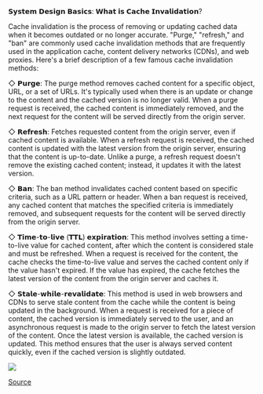 𝗦𝘆𝘀𝘁𝗲𝗺 𝗗𝗲𝘀𝗶𝗴𝗻 𝗕𝗮𝘀𝗶𝗰𝘀: 𝗪𝗵𝗮𝘁 𝗶𝘀 𝗖𝗮𝗰𝗵𝗲 𝗜𝗻𝘃𝗮𝗹𝗶𝗱𝗮𝘁𝗶𝗼𝗻?

Cache invalidation is the process of removing or updating cached data when it becomes outdated or no longer accurate. "Purge," "refresh," and "ban" are commonly used cache invalidation methods that are frequently used in the application cache, content delivery networks (CDNs), and web proxies. Here's a brief description of a few famous cache invalidation methods:

◇ 𝗣𝘂𝗿𝗴𝗲: The purge method removes cached content for a specific object, URL, or a set of URLs. It's typically used when there is an update or change to the content and the cached version is no longer valid. When a purge request is received, the cached content is immediately removed, and the next request for the content will be served directly from the origin server.

◇ 𝗥𝗲𝗳𝗿𝗲𝘀𝗵: Fetches requested content from the origin server, even if cached content is available. When a refresh request is received, the cached content is updated with the latest version from the origin server, ensuring that the content is up-to-date. Unlike a purge, a refresh request doesn't remove the existing cached content; instead, it updates it with the latest version.

◇ 𝗕𝗮𝗻: The ban method invalidates cached content based on specific criteria, such as a URL pattern or header. When a ban request is received, any cached content that matches the specified criteria is immediately removed, and subsequent requests for the content will be served directly from the origin server.

◇ 𝗧𝗶𝗺𝗲-𝘁𝗼-𝗹𝗶𝘃𝗲 (𝗧𝗧𝗟) 𝗲𝘅𝗽𝗶𝗿𝗮𝘁𝗶𝗼𝗻: This method involves setting a time-to-live value for cached content, after which the content is considered stale and must be refreshed. When a request is received for the content, the cache checks the time-to-live value and serves the cached content only if the value hasn't expired. If the value has expired, the cache fetches the latest version of the content from the origin server and caches it.

◇ 𝗦𝘁𝗮𝗹𝗲-𝘄𝗵𝗶𝗹𝗲-𝗿𝗲𝘃𝗮𝗹𝗶𝗱𝗮𝘁𝗲: This method is used in web browsers and CDNs to serve stale content from the cache while the content is being updated in the background. When a request is received for a piece of content, the cached version is immediately served to the user, and an asynchronous request is made to the origin server to fetch the latest version of the content. Once the latest version is available, the cached version is updated. This method ensures that the user is always served content quickly, even if the cached version is slightly outdated.


![](%F0%9D%97%96%F0%9D%97%AE%F0%9D%97%B0%F0%9D%97%B5%F0%9D%97%B2%F0%9D%97%9C%F0%9D%97%BB%F0%9D%98%83%F0%9D%97%AE%F0%9D%97%B9%F0%9D%97%B6%F0%9D%97%B1%F0%9D%97%AE%F0%9D%98%81%F0%9D%97%B6%F0%9D%97%BCn.jpeg)







[Source](https://www.linkedin.com/posts/arslanahmad_systemdesign-interview-architecture-activity-7036157889601818624-LF_3/)